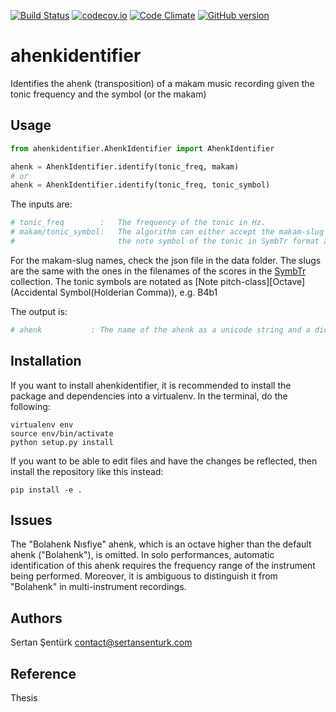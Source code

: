 [![Build Status](https://travis-ci.org/sertansenturk/ahenkidentifier.svg?branch=master)](https://travis-ci.org/sertansenturk/ahenkidentifier) [![codecov.io](https://codecov.io/github/sertansenturk/ahenkidentifier/coverage.svg?branch=master)](https://codecov.io/github/sertansenturk/ahenkidentifier?branch=master) [![Code Climate](https://codeclimate.com/github/sertansenturk/ahenkidentifier/badges/gpa.svg)](https://codeclimate.com/github/sertansenturk/ahenkidentifier) [![GitHub version](https://badge.fury.io/gh/sertansenturk%2Fahenkidentifier.svg)](https://badge.fury.io/gh/sertansenturk%2Fahenkidentifier)

# ahenkidentifier
Identifies the ahenk (transposition) of a makam music recording given the tonic frequency and the symbol (or the makam)

Usage
-------

```python
from ahenkidentifier.AhenkIdentifier import AhenkIdentifier

ahenk = AhenkIdentifier.identify(tonic_freq, makam)
# or 
ahenk = AhenkIdentifier.identify(tonic_freq, tonic_symbol)
```

The inputs are:
```python
# tonic_freq 	    :	The frequency of the tonic in Hz.
# makam/tonic_symbol:	The algorithm can either accept the makam-slug or 
#					    the note symbol of the tonic in SymbTr format as a string (e.g. B4b1).
```
For the makam-slug names, check the json file in the data folder. The slugs are the same with the ones in the filenames of the scores in the [SymbTr](https://github.com/MTG/SymbTr) collection. The tonic symbols are notated as \[Note pitch-class\]\[Octave\](Accidental Symbol(Holderian Comma)), e.g. B4b1

The output is:
```python
# ahenk 		  :	The name of the ahenk as a unicode string and a dictionary of computed stats
```

Installation
-------

If you want to install ahenkidentifier, it is recommended to install the package and dependencies into a virtualenv. In the terminal, do the following:

    virtualenv env
    source env/bin/activate
    python setup.py install

If you want to be able to edit files and have the changes be reflected, then install the repository like this instead:

    pip install -e .

Issues
-------
The "Bolahenk Nısfiye" ahenk, which is an octave higher than the default ahenk ("Bolahenk"), is omitted. In solo performances, automatic identification of this ahenk requires the frequency range of the instrument being performed. Moreover, it is ambiguous to distinguish it from "Bolahenk" in multi-instrument recordings.

Authors
-------
Sertan Şentürk
contact@sertansenturk.com

Reference
-------
Thesis
